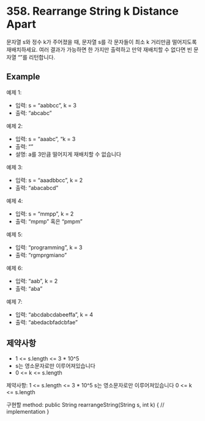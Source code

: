 # 358. Rearrange String k Distance Apart

문자열 s와 정수 k가 주어졌을 때, 문자열 s를 각 문자들이 최소 k 거리만큼 떨어지도록 재배치하세요. 여러 결과가 가능하면 한 가지만 출력하고 만약 재배치할 수 없다면 빈 문자열 “”를 리턴합니다.

## Example 

예제 1:
- 입력: s = “aabbcc”, k = 3 
- 출력: “abcabc”

예제 2:
- 입력: s = “aaabc”, “k = 3 
- 출력: “” 
- 설명: a를 3만큼 떨어지게 재배치할 수 없습니다

예제 3:
- 입력: s = “aaadbbcc”, k = 2 
- 출력: “abacabcd”

예제 4:
- 입력: s = “mmpp”, k = 2 
- 출력: “mpmp” 혹은 “pmpm”

예제 5:
- 입력: “programming”, k = 3 
- 출력: “rgmprgmiano”

예제 6:
- 입력: “aab”, k = 2 
- 출력: “aba”

예제 7:
- 입력: “abcdabcdabeeffa”, k = 4 
- 출력: “abedacbfadcbfae”

## 제약사항

- 1 <= s.length <= 3 * 10^5 
- s는 영소문자로만 이루어져있습니다 
- 0 <= k <= s.length





제약사항:
1 <= s.length <= 3 * 10^5
s는 영소문자로만 이루어져있습니다
0 <= k <= s.length

구현할 method:
public String rearrangeString(String s, int k) {
// implementation
}
